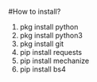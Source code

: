 #How to install?

1. pkg install python
2. pkg install python3
3. pkg install git
4. pip install requests
5. pip install mechanize
6. pip install bs4
